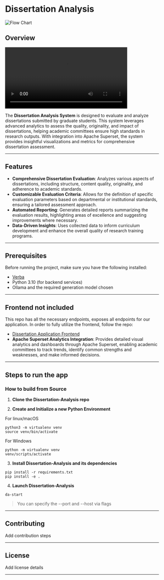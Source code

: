 # Dissertation Analysis

![Flow Chart](./flow-chart.png)

## Overview


<video controls width="400" height="200">
  <source src="./media/dissertation-analysis-demo.mp4" type="video/mp4">
  Your browser does not support the video tag.
</video>


The **Dissertation Analysis System** is designed to evaluate and analyze dissertations submitted by graduate students. This system leverages advanced analytics to assess the quality, originality, and impact of dissertations, helping academic committees ensure high standards in research outputs. With integration into Apache Superset, the system provides insightful visualizations and metrics for comprehensive dissertation assessment.

---

## Features

- **Comprehensive Dissertation Evaluation**: Analyzes various aspects of dissertations, including structure, content quality, originality, and adherence to academic standards.
- **Customizable Evaluation Criteria**: Allows for the definition of specific evaluation parameters based on departmental or institutional standards, ensuring a tailored assessment approach.
- **Automated Reporting**: Generates detailed reports summarizing the evaluation results, highlighting areas of excellence and suggesting improvements where necessary.
- **Data-Driven Insights**: Uses collected data to inform curriculum development and enhance the overall quality of research training programs.

---


## Prerequisites

Before running the project, make sure you have the following installed:

- [Verba](https://github.com/spandaai/Verba-2.0)
- Python 3.10 (for backend services)
- Ollama and the required generation model chosen

---

## Frontend not included

This repo has all the necessary endpoints, exposes all endpoints for our application. In order to fully utilize the frontend, follow the repo:

- [Dissertation Application Frontend](https://github.com/spandaai/dissertation-frontend)
- **Apache Superset Analytics Integration**: Provides detailed visual analytics and dashboards through Apache Superset, enabling academic committees to track trends, identify common strengths and weaknesses, and make informed decisions.

---

## Steps to run the app

### How to build from Source

1. **Clone the Dissertation-Analysis repo**

2. **Create and Initialize a new Python Environment**

For linux/macOS
```
python3 -m virtualenv venv
source venv/bin/activate
```
For Windows
```
python -m virtualenv venv
venv/scripts/activate
```

3. **Install Dissertation-Analysis and its dependencies**

```
pip install -r requirements.txt
pip install -e .
```

4. **Launch Dissertation-Analysis**

```
da-start
```

> You can specify the --port and --host via flags

---

## Contributing

Add contribution steps

---

## License

Add license details

---
